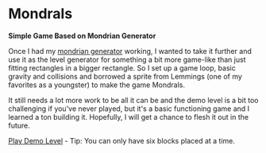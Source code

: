 # Mondrals

**Simple Game Based on Mondrian Generator**

Once I had my [mondrian generator](http://jordanjwatkins.github.io/mondrian-generator/) working, I wanted to take it further and use it as the level generator for something a bit more game-like than just fitting rectangles in a bigger rectangle. So I set up a game loop, basic gravity and collisions and borrowed a sprite from Lemmings (one of my favorites as a youngster) to make the game Mondrals. 

It still needs a lot more work to be all it can be and the demo level is a bit too challenging if you've never played, but it's a basic functioning game and I learned a ton building it. Hopefully, I will get a chance to flesh it out in the future.

[Play Demo Level](http://jordanjwatkins.github.io/mondrals/) - Tip: You can only have six blocks placed at a time.
